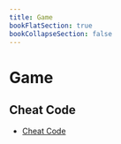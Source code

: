 ```yaml
---
title: Game
bookFlatSection: true
bookCollapseSection: false
---
```


# Game

## Cheat Code
- [Cheat Code](https://solareenlo.com/cheat/)

